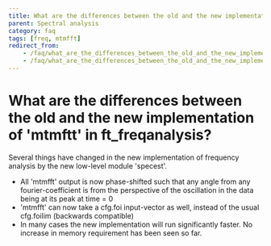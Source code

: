 ```yaml
---
title: What are the differences between the old and the new implementation of 'mtmftt' in ft_freqanalysis?
parent: Spectral analysis
category: faq
tags: [freq, mtmfft]
redirect_from:
    - /faq/what_are_the_differences_between_the_old_and_the_new_implementation_of_mtmfft_in_ft_freqanalysis/
    - /faq/what_are_the_differences_between_the_old_and_the_new_implementation_of_mtmfft_in_ft_freqanalyis/
---
```


# What are the differences between the old and the new implementation of 'mtmftt' in ft_freqanalysis?

Several things have changed in the new implementation of frequency analysis by the new low-level module 'specest'.

- All 'mtmfft' output is now phase-shifted such that any angle from any fourier-coefficient is from the perspective of the oscillation in the data being at its peak at time = 0
- 'mtmfft' can now take a cfg.foi input-vector as well, instead of the usual cfg.foilim (backwards compatible)
- In many cases the new implementation will run significantly faster. No increase in memory requirement has been seen so far.
